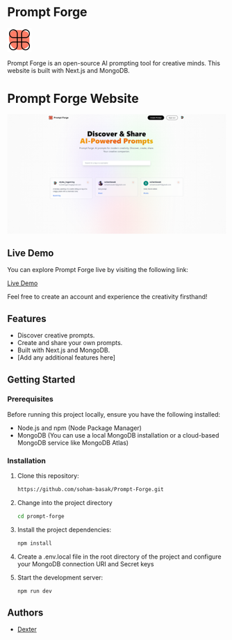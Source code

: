 # Prompt Forge

![Prompt Forge Logo](/public/assets/images/prompt-forge-logo.png)

Prompt Forge is an open-source AI prompting tool for creative minds. This website is built with Next.js and MongoDB.

# Prompt Forge Website

![Prompt Forge Screenshot](banner1.png)

## Live Demo

You can explore Prompt Forge live by visiting the following link:

[Live Demo](https://prompt-forge-bydex.vercel.app/)

Feel free to create an account and experience the creativity firsthand!

## Features

- Discover creative prompts.
- Create and share your own prompts.
- Built with Next.js and MongoDB.
- [Add any additional features here]

## Getting Started

### Prerequisites

Before running this project locally, ensure you have the following installed:

- Node.js and npm (Node Package Manager)
- MongoDB (You can use a local MongoDB installation or a cloud-based MongoDB service like MongoDB Atlas)

### Installation

1. Clone this repository:

   ```bash
   https://github.com/soham-basak/Prompt-Forge.git

   ```

2. Change into the project directory

   ```bash
   cd prompt-forge

   ```

3. Install the project dependencies:

   ```bash
   npm install

   ```

4. Create a .env.local file in the root directory of the project and configure your MongoDB connection URI and Secret keys

5. Start the development server:

   ```bash
   npm run dev
   ```

## Authors

- [Dexter](https://github.com/soham-basak)
